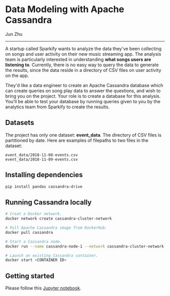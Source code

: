 # Data Modeling with Apache Cassandra

Jun Zhu
___

A startup called Sparkify wants to analyze the data they've been collecting 
on songs and user activity on their new music streaming app. The analysis 
team is particularly interested in understanding **what songs users are 
listening to**. Currently, there is no easy way to query the data to generate 
the results, since the data reside in a directory of CSV files on user 
activity on the app.

They'd like a data engineer to create an Apache Cassandra database which can 
create queries on song play data to answer the questions, and wish to bring 
you on the project. Your role is to create a database for this analysis. 
You'll be able to test your database by running queries given to you by the 
analytics team from Sparkify to create the results.

## Datasets

The project has only one dataset: **event_data**. The directory of CSV files is 
partitioned by date. Here are examples of filepaths to two files in the dataset:

```angular2html
event_data/2018-11-08-events.csv
event_data/2018-11-09-events.csv
```

## Installing dependencies

```sh
pip install pandas cassandra-drive

```

## Running Cassandra locally

```sh
# Creat a Docker network.
docker network create cassandra-cluster-network

# Pull Apache Cassandra image from DockerHub.
docker pull cassandra

# Start a Cassandra node.
docker run --name cassandra-node-1 --network cassandra-cluster-network -p 127.0.0.1:9042:9042 -d cassandra

# Launch an existing Cassandra container.
docker start <CONTAINER ID>
```

## Getting started

Please follow this [Jupyter notebook](./data_modeling_with_apache_cassandra.ipynb).

